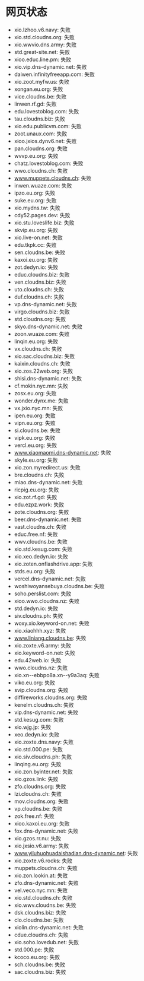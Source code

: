 # 网页状态
- xio.lzhoo.v6.navy: 失败
- xio.std.cloudns.org: 失败
- xio.wwvio.dns.army: 失败
- std.great-site.net: 失败
- xioo.educ.line.pm: 失败
- xio.vip.dns-dynamic.net: 失败
- daiwen.infinityfreeapp.com: 失败
- xio.zoot.myfw.us: 失败
- xongan.eu.org: 失败
- vice.cloudns.be: 失败
- linwen.rf.gd: 失败
- edu.lovestoblog.com: 失败
- tau.cloudns.biz: 失败
- xio.edu.publicvm.com: 失败
- zoot.unaux.com: 失败
- xioo.jxios.dynv6.net: 失败
- pan.cloudns.org: 失败
- wvvp.eu.org: 失败
- chatz.lovestoblog.com: 失败
- wwo.cloudns.ch: 失败
- www.muppets.cloudns.ch: 失败
- inwen.wuaze.com: 失败
- ipzo.eu.org: 失败
- suke.eu.org: 失败
- xio.mydns.tw: 失败
- cdy52.pages.dev: 失败
- xio.stu.loveslife.biz: 失败
- skvip.eu.org: 失败
- xio.live-on.net: 失败
- edu.tkpk.cc: 失败
- sen.cloudns.be: 失败
- kaxoi.eu.org: 失败
- zot.dedyn.io: 失败
- educ.cloudns.biz: 失败
- ven.cloudns.biz: 失败
- uto.cloudns.ch: 失败
- duf.cloudns.ch: 失败
- vp.dns-dynamic.net: 失败
- virgo.cloudns.biz: 失败
- std.cloudns.org: 失败
- skyo.dns-dynamic.net: 失败
- zoon.wuaze.com: 失败
- linqin.eu.org: 失败
- vx.cloudns.ch: 失败
- xio.sac.cloudns.biz: 失败
- kaixin.cloudns.ch: 失败
- xio.zos.22web.org: 失败
- shisi.dns-dynamic.net: 失败
- cf.mokin.nyc.mn: 失败
- zosx.eu.org: 失败
- wonder.dynx.me: 失败
- vx.jxio.nyc.mn: 失败
- ipen.eu.org: 失败
- vipn.eu.org: 失败
- si.cloudns.be: 失败
- vipk.eu.org: 失败
- vercl.eu.org: 失败
- www.xiaomaomi.dns-dynamic.net: 失败
- skyle.eu.org: 失败
- xio.zon.myredirect.us: 失败
- bre.cloudns.ch: 失败
- miao.dns-dynamic.net: 失败
- ricpig.eu.org: 失败
- xio.zot.rf.gd: 失败
- edu.ezpz.work: 失败
- zote.cloudns.org: 失败
- beer.dns-dynamic.net: 失败
- vast.cloudns.ch: 失败
- educ.free.nf: 失败
- wwv.cloudns.be: 失败
- xio.std.kesug.com: 失败
- xio.xeo.dedyn.io: 失败
- xio.zoten.onflashdrive.app: 失败
- stds.eu.org: 失败
- vercel.dns-dynamic.net: 失败
- woshiwoyansebuya.cloudns.be: 失败
- soho.perslist.com: 失败
- xioo.wwo.cloudns.nz: 失败
- std.dedyn.io: 失败
- siv.cloudns.ph: 失败
- woxy.xio.keyword-on.net: 失败
- xio.xiaohhh.xyz: 失败
- www.liniang.cloudns.be: 失败
- xio.zoxte.v6.army: 失败
- xio.keyword-on.net: 失败
- edu.42web.io: 失败
- wwo.cloudns.nz: 失败
- xio.xn--ebbpo8a.xn--y9a3aq: 失败
- viko.eu.org: 失败
- svip.cloudns.org: 失败
- diffireworks.cloudns.org: 失败
- kenelm.cloudns.ch: 失败
- vip.dns-dynamic.net: 失败
- std.kesug.com: 失败
- xio.wjg.jp: 失败
- xeo.dedyn.io: 失败
- xio.zoxte.dns.navy: 失败
- xio.std.000.pe: 失败
- xio.siv.cloudns.ph: 失败
- linqing.eu.org: 失败
- xio.zon.byinter.net: 失败
- xio.gzos.link: 失败
- zfo.cloudns.org: 失败
- lzi.cloudns.ch: 失败
- mov.cloudns.org: 失败
- vp.cloudns.be: 失败
- zok.free.nf: 失败
- xioo.kaxoi.eu.org: 失败
- fox.dns-dynamic.net: 失败
- xio.gzos.rr.nu: 失败
- xio.jxsio.v6.army: 失败
- www.yiluhuohuadaishadian.dns-dynamic.net: 失败
- xio.zoxte.v6.rocks: 失败
- muppets.cloudns.ch: 失败
- xio.zon.lookin.at: 失败
- zfo.dns-dynamic.net: 失败
- vel.veco.nyc.mn: 失败
- xio.std.cloudns.ch: 失败
- xio.wwv.cloudns.be: 失败
- dsk.cloudns.biz: 失败
- clo.cloudns.be: 失败
- xiolin.dns-dynamic.net: 失败
- cdue.cloudns.ch: 失败
- xio.soho.lovedub.net: 失败
- std.000.pe: 失败
- kcoco.eu.org: 失败
- sch.cloudns.be: 失败
- sac.cloudns.biz: 失败
